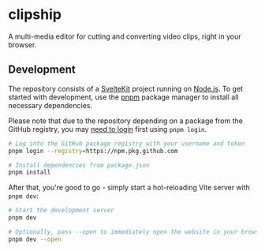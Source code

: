 # clipship

A multi-media editor for cutting and converting video clips, right in your browser.

## Development

The repository consists of a [SvelteKit](https://svelte.dev/docs/kit/introduction) project running on [Node.js](https://nodejs.org/en). To get started with development, use the [pnpm](https://pnpm.io/) package manager to install all necessary dependencies.

Please note that due to the repository depending on a package from the GitHub registry, you may [need to login](https://docs.github.com/en/packages/working-with-a-github-packages-registry/working-with-the-npm-registry#authenticating-with-a-personal-access-token) first using `pnpm login`.

```sh
# Log into the GitHub package registry with your username and token
pnpm login --registry=https://npm.pkg.github.com

# Install dependencies from package.json
pnpm install
```

After that, you're good to go - simply start a hot-reloading Vite server with `pnpm dev`:

```sh
# Start the development server
pnpm dev

# Optionally, pass --open to immediately open the website in your browser
pnpm dev --open
```
